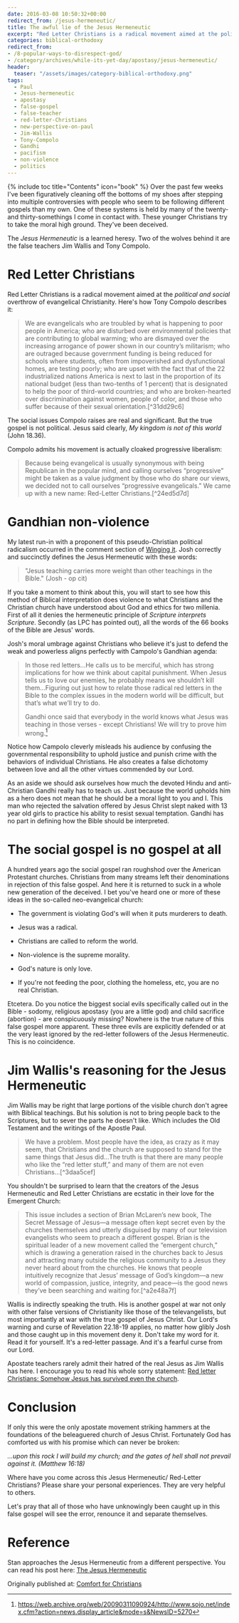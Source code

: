 ```yaml
---
date: 2016-03-08 10:50:32+00:00
redirect_from: /jesus-hermeneutic/
title: The awful lie of the Jesus Hermeneutic
excerpt: "Red Letter Christians is a radical movement aimed at the political and social overthrow of evangelical Christianity.  Here's how Tony Compolo describes it"
categories: biblical-orthodoxy
redirect_from:
- /8-popular-ways-to-disrespect-god/
- /category/archives/while-its-yet-day/apostasy/jesus-hermeneutic/
header:
  teaser: "/assets/images/category-biblical-orthodoxy.png"
tags: 
  - Paul
  - Jesus-hermeneutic
  - apostasy
  - false-gospel
  - false-teacher
  - red-letter-Christians
  - new-perspective-on-paul
  - Jim-Wallis
  - Tony-Compolo
  - Gandhi
  - pacifism
  - non-violence
  - politics
---
```

{% include toc title="Contents" icon="book" %}
Over the past few weeks I've been figuratively cleaning off the bottoms of my shoes after stepping into multiple controversies with people who seem to be following different gospels than my own.  One of these systems is held by many of the twenty- and thirty-somethings I come in contact with.  These younger Christians try to take the moral high ground.  They've been deceived.

The *Jesus Hermeneutic* is a learned heresy. Two of the wolves behind it are the false teachers Jim Wallis and Tony Compolo.



# Red Letter Christians





Red Letter Christians is a radical movement aimed at the _political and social_ overthrow of evangelical Christianity.  Here's how Tony Compolo describes it:


<blockquote>We are evangelicals who are troubled by what is happening to poor people in America; who are disturbed over environmental policies that are contributing to global warming; who are dismayed over the increasing arrogance of power shown in our country’s militarism; who are outraged because government funding is being reduced for schools where students, often from impoverished and dysfunctional homes, are testing poorly; who are upset with the fact that of the 22 industrialized nations America is next to last in the proportion of its national budget (less than two-tenths of 1 percent) that is designated to help the poor of third-world countries; and who are broken-hearted over discrimination against women, people of color, and those who suffer because of their sexual orientation.[^31dd29c6]</blockquote>

[^31dd29c6]: https://web.archive.org/web/20090311090924/http://www.sojo.net/index.cfm?action=news.display_article&mode=s&NewsID=5270



The social issues Compolo raises are real and significant.  But the true gospel is not political.  Jesus said clearly, _My kingdom is not of this world_ (John 18.36).

Compolo admits his movement is actually cloaked progressive liberalism:



<blockquote>Because being evangelical is usually synonymous with being Republican in the popular mind, and calling ourselves “progressive” might be taken as a value judgment by those who do share our views, we decided not to call ourselves “progressive evangelicals.” We came up with a new name: Red-Letter Christians.[^24ed5d7d] </blockquote>

[^24ed5d7d]: https://web.archive.org/web/20090311090924/http://www.sojo.net/index.cfm?action=news.display_article&mode=s&NewsID=5270





# Gandhian non-violence





My latest run-in with a proponent of this pseudo-Christian political radicalism occurred in the comment section of [Winging it](http://birdsoftheair.blogspot.com/2016/02/wrestle-not.html).  Josh correctly and succinctly defines the Jesus Hermeneutic with these words:



<blockquote>"Jesus teaching carries more weight than other teachings in the Bible." (Josh - op cit) </blockquote>



If you take a moment to think about this, you will start to see how this method of Biblical interpretation does violence to what Christians and the Christian church have understood about God and ethics for two millenia.  First of all it denies the hermeneutic principle of *Scripture interprets Scripture*.  Secondly (as LPC has pointed out), all the words of the 66 books of the Bible are Jesus' words.

Josh's moral umbrage against Christians who believe it's just to defend the weak and powerless aligns perfectly with Campolo's Gandhian agenda:



<blockquote>In those red letters...He calls us to be merciful, which has strong implications for how we think about capital punishment. When Jesus tells us to love our enemies, he probably means we shouldn’t kill them...Figuring out just how to relate those radical red letters in the Bible to the complex issues in the modern world will be difficult, but that’s what we’ll try to do.

Gandhi once said that everybody in the world knows what Jesus was teaching in those verses - except Christians! We will try to prove him wrong.[^e87461e2] 
</blockquote>

[^e87461e2]: https://web.archive.org/web/20090311090924/http://www.sojo.net/index.cfm?action=news.display_article&mode=s&NewsID=5270



Notice how Campolo cleverly misleads his audience by confusing the governmental responsibility to uphold justice and punish crime with the behaviors of individual Christians.  He also creates a false dichotomy between love and all the other virtues commended by our Lord.

As an aside we should ask ourselves how much the devoted Hindu and anti-Christian Gandhi really has to teach us.  Just because the world upholds him as a hero does not mean that he should be a moral light to you and I.  This man who rejected the salvation offered by Jesus Christ slept naked with 13 year old girls to practice his ability to resist sexual temptation.   Gandhi has no part in defining how the Bible should be interpreted.



# The social gospel is no gospel at all





A hundred years ago the social gospel ran roughshod over the American Protestant churches.  Christians from many streams left their denominations in rejection of this false gospel.  And here it is returned to suck in a whole new generation of the deceived.  I bet you've heard one or more of these ideas in the so-called neo-evangelical church:





  * The government is violating God's will when it puts murderers to death.


  * Jesus was a radical.


  * Christians are called to reform the world.


  * Non-violence is the supreme morality.


  * God's nature is only love.


  * If you're not feeding the poor, clothing the homeless, etc, you are no real Christian.


Etcetera.  Do you notice the biggest social evils specifically called out in the Bible - sodomy, religious apostasy (you are a little god) and child sacrifice (abortion) - are conspicuously missing?  Nowhere is the true nature of this false gospel more apparent.  These three evils are explicitly defended or at the very least ignored by the red-letter followers of the Jesus Hermeneutic.  This is no coincidence.



# Jim Wallis's reasoning for the Jesus Hermeneutic





Jim Wallis may be right that large portions of the visible church don't agree with Biblical teachings.  But his solution is not to bring people back to the Scriptures, but to sever the parts he doesn't like.  Which includes the Old Testament and the writings of the Apostle Paul.



<blockquote>
We have a problem. Most people have the idea, as crazy as it may seem, that Christians and the church are supposed to stand for the same things that Jesus did...The truth is that there are many people who like the “red letter stuff,” and many of them are not even Christians...[^3daa5cef] </blockquote>

[^3daa5cef]: https://web.archive.org/web/20090311090912/http://www.sojo.net/index.cfm?action=magazine.article&issue=soj0603&article=060351



You shouldn't be surprised to learn that the creators of the Jesus Hermeneutic and Red Letter Christians are ecstatic in their love for the Emergent Church:



<blockquote>
This issue includes a section of Brian McLaren’s new book, The Secret Message of Jesus—a message often kept secret even by the churches themselves and utterly disguised by many of our television evangelists who seem to preach a different gospel. Brian is the spiritual leader of a new movement called the “emergent church,” which is drawing a generation raised in the churches back to Jesus and attracting many outside the religious community to a Jesus they never heard about from the churches. He knows that people intuitively recognize that Jesus’ message of God’s kingdom—a new world of compassion, justice, integrity, and peace—is the good news they’ve been searching and waiting for.[^a2e48a7f]</blockquote>

[^a2e48a7f]: https://web.archive.org/web/20090311090912/http://www.sojo.net/index.cfm?action=magazine.article&issue=soj0603&article=060351



Wallis is indirectly speaking the truth.  His is another gospel at war not only with other false versions of Christianity like those of the televangelists, but most importantly at war with the true gospel of Jesus Christ.  Our Lord's warning and curse of Revelation 22.18-19 applies, no matter how glibly Josh and those caught up in this movement deny it.  Don't take my word for it.  Read it for yourself.  It's a red-letter passage.  And it's a fearful curse from our Lord.

Apostate teachers rarely admit their hatred of the real Jesus as Jim Wallis has here. I encourage you to read his whole sorry statement: [Red letter Christians: Somehow Jesus has survived even the church](https://web.archive.org/web/20090311090912/http://www.sojo.net/index.cfm?action=magazine.article&issue=soj0603&article=060351).



# Conclusion





If only this were the only apostate movement striking hammers at the foundations of the beleaguered church of Jesus Christ.  Fortunately God has comforted us with his promise which can never be broken:

_...upon this rock I will build my church; and the gates of hell shall not prevail against it.  (Matthew 16:18)_

Where have you come across this Jesus Hermeneutic/ Red-Letter Christians?  Please share your personal experiences.  They are very helpful to others.

Let's pray that all of those who have unknowingly been caught up in this false gospel will see the error, renounce it and separate themselves.



# Reference



Stan approaches the Jesus Hermeneutic from a different perspective.  You can read his post here: [The Jesus Hermeneutic](http://birdsoftheair.blogspot.com/2015/08/the-jesus-hermeneutic.html)

<div>Originally published at: <a href='http://www.alecsatin.com/'>Comfort for Christians</a></div>
